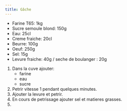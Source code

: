 ```yaml
---
title: Gâche
---
```


- Farine T65: 1kg
- Sucre semoule blond: 150g
- Eau: 25cl
- Creme fraiche: 20cl
- Beurre: 100g
- Oeuf: 250g
- Sel: 15g
- Levure fraiche: 40g / seche de boulanger : 20g

1. Dans la cuve ajouter:
   - farine
   - eau
   - sucre
1. Petrir vitesse 1 pendant quelques minutes.
1. Ajouter la levure et petrir.
1. En cours de petrissage ajouter sel et matieres grasses.
1.